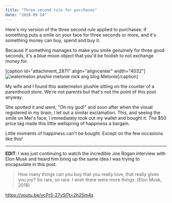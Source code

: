 ```yaml
---
title: "Three second rule for purchases"
date: "2018-09-14"
---
```


Here's my version of the three second rule applied to purchases: if something puts a smile on your face for three seconds or more, and it's something money can buy, spend and buy it.

Because if something manages to make you smile genuinely for three good seconds, it's a blue moon object that you'd be foolish to not exchange money for.

\[caption id="attachment\_2871" align="aligncenter" width="4032"\]![watermelon plushie melonie nick ang blog](images/watermelon-plushie-melonie-nick-ang-blog.jpg) Melonie\[/caption\]

My wife and I found this watermelon plushie sitting on the counter of a parenthood store. We're not parents but that's not the point of this post anyway.

She spotted it and went, "Oh my god!" and soon after when the visual registered in my brain, I let out a similar exclamation. This, and seeing the smile on Mei's face, I immediately took out my wallet and bought it. The $50 price tag made this little wellspring of happiness a bargain.

Little moments of happiness can't be bought. Except on the few occasions like this!

* * *

**EDIT**: I was just continuing to watch the incredible Joe Rogan interview with Elon Musk and heard him bring up the same idea I was trying to encapsulate in this post.

> How many things can you buy that you really love, that really gives you joy? So rare, so rare. I wish there were more things. (Elon Musk, 2018)

https://youtu.be/ycPr5-27vSI?t=2h25m4s
